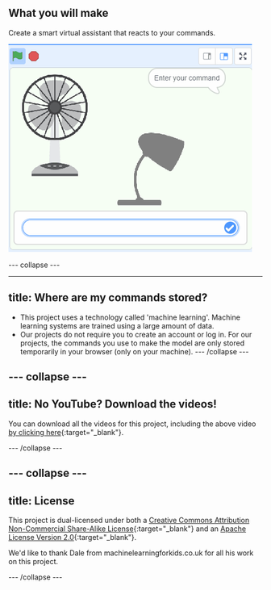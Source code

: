 ## What you will make

Create a smart virtual assistant that reacts to your commands.

![A Scratch project with a fan and a light and a box to type in](images/whatyouwillmake.gif)

--- collapse ---

---
title: Where are my commands stored?
---

- This project uses a technology called 'machine learning'. Machine learning systems are trained using a large amount of data. 
- Our projects do not require you to create an account or log in. For our projects, the commands you use to make the model are only stored temporarily in your browser (only on your machine).
--- /collapse ---

--- collapse ---
---
title: No YouTube? Download the videos!
---

You can download all the videos for this project, including the above video [by clicking here](https://rpf.io/p/en/smart-assistant-go){:target="_blank"}. 


--- /collapse ---

--- collapse ---
---
title: License
---

This project is dual-licensed under both a [Creative Commons Attribution Non-Commercial Share-Alike License](http://creativecommons.org/licenses/by-nc-sa/4.0/){:target="_blank"} and an [Apache License Version 2.0](http://www.apache.org/licenses/LICENSE-2.0){:target="_blank"}.

We'd like to thank Dale from machinelearningforkids.co.uk for all his work on this project.

--- /collapse ---